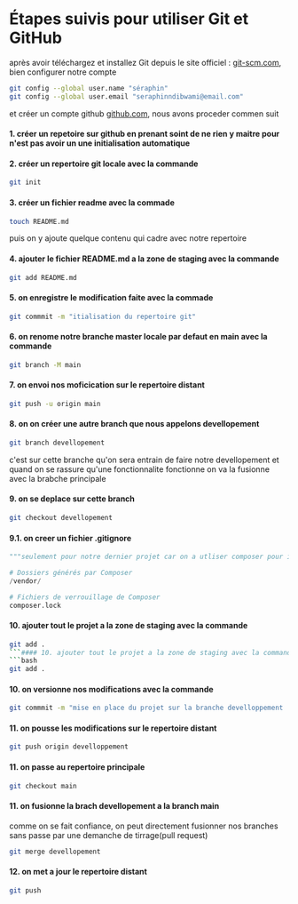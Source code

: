 
# Étapes suivis pour utiliser Git et GitHub 


après avoir téléchargez et installez Git depuis le site officiel : [git-scm.com](https://git-scm.com/), bien configurer notre compte

```bash
git config --global user.name "séraphin"
git config --global user.email "seraphinndibwami@email.com"
```
et créer un compte github  [github.com](https://github:com), nous avons proceder commen suit

#### 1. créer un repetoire sur github en prenant soint de ne rien y maitre pour n'est pas avoir un une initialisation automatique


#### 2. créer un repertoire git locale avec la commande
```bash
git init
```

#### 3. créer un fichier readme avec la commade
```bash
touch README.md
```
puis on y ajoute quelque contenu qui cadre avec notre repertoire

#### 4. ajouter le fichier README.md a la zone de staging avec la commande
```bash
git add README.md
```

#### 5. on enregistre le modification faite avec la commade
```bash
git commmit -m "itialisation du repertoire git"
```

#### 6. on renome notre branche master locale par defaut en main avec la commande
```bash
git branch -M main
```

#### 7. on envoi nos moficication sur le repertoire distant
```bash
git push -u origin main
```
#### 8. on on créer une autre branch que nous appelons devellopement

```bash
git branch devellopement
```
c'est sur cette branche qu'on sera entrain de faire notre devellopement et quand on se rassure qu'une fonctionnalite fonctionne on va la fusionne avec la brabche principale

#### 9. on se deplace sur cette branch
```bash
git checkout devellopement
```
#### 9.1. on creer un fichier .gitignore
```python
"""seulement pour notre dernier projet car on a utliser composer pour initialiser le projet"""

# Dossiers générés par Composer
/vendor/

# Fichiers de verrouillage de Composer
composer.lock
```
#### 10. ajouter tout le projet a la zone de staging avec la commande
```bash
git add .
```#### 10. ajouter tout le projet a la zone de staging avec la commande
```bash
git add .
```
#### 10. on versionne nos modifications avec la commande
```bash
git commmit -m "mise en place du projet sur la branche develloppement
```
#### 11. on pousse les modifications sur le repertoire distant
```bash
git push origin develloppement
```
#### 11. on passe au repertoire principale
```bash
git checkout main
```
#### 11. on fusionne la brach devellopement a la branch main
comme on se fait confiance, on peut directement fusionner nos branches sans passe par une demanche de tirrage(pull request)
```bash
git merge devellopement
```
#### 12. on met a jour le repertoire distant

```bash
git push
```